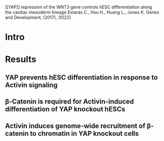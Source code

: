 [[YAP]] repression of the WNT3 gene controls hESC differentiation along the cardiac mesoderm lineage
Estarás C., Hsu H., Huang L., Jones K.
Genes and Development, (2017), 31(22)
# Intro
# Results
## YAP prevents hESC differentiation in response to Activin signaling
## β-Catenin is required for Activin-induced differentiation  of YAP knockout hESCs

## Activin induces genome-wide recruitment of β-catenin to chromatin in YAP knockout cells

